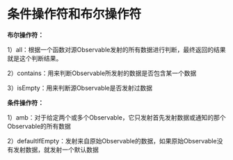 # 条件操作符和布尔操作符
**布尔操作符：**

1）all：根据一个函数对源Observable发射的所有数据进行判断，最终返回的结果就是这个判断结果。

2）contains：用来判断Observable所发射的数据是否包含某一个数据

3）isEmpty：用来判断源Observable是否发射过数据

**条件操作符：**

1）amb：对于给定两个或多个Observable，它只发射首先发射数据或通知的那个Observable的所有数据

2）defaultIfEmpty：发射来自原始Observable的数据，如果原始Observable没有发射数据，就发射一个默认数据